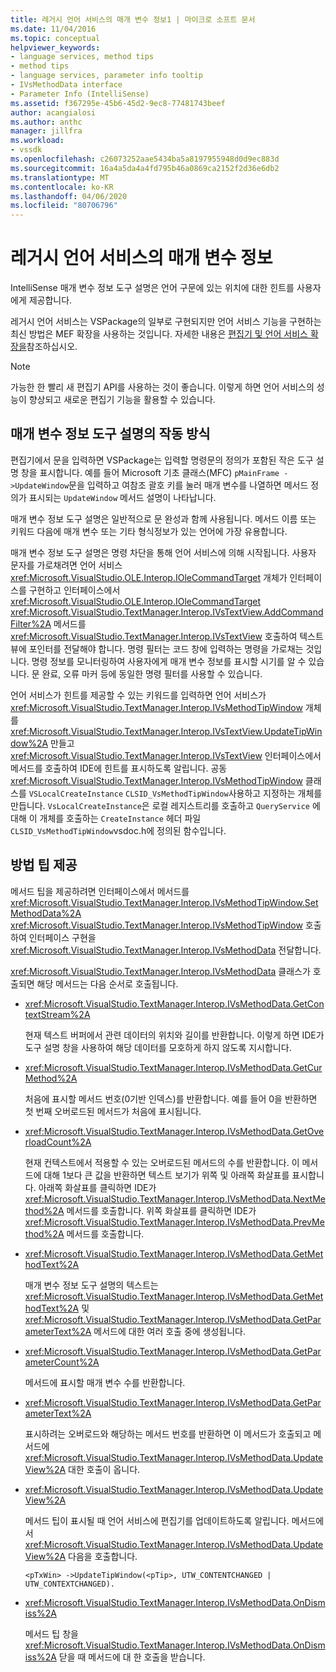 ```yaml
---
title: 레거시 언어 서비스의 매개 변수 정보1 | 마이크로 소프트 문서
ms.date: 11/04/2016
ms.topic: conceptual
helpviewer_keywords:
- language services, method tips
- method tips
- language services, parameter info tooltip
- IVsMethodData interface
- Parameter Info (IntelliSense)
ms.assetid: f367295e-45b6-45d2-9ec8-77481743beef
author: acangialosi
ms.author: anthc
manager: jillfra
ms.workload:
- vssdk
ms.openlocfilehash: c26073252aae5434ba5a8197955948d0d9ec883d
ms.sourcegitcommit: 16a4a5da4a4fd795b46a0869ca2152f2d36e6db2
ms.translationtype: MT
ms.contentlocale: ko-KR
ms.lasthandoff: 04/06/2020
ms.locfileid: "80706796"
---
```

# <a name="parameter-info-in-a-legacy-language-service"></a>레거시 언어 서비스의 매개 변수 정보
IntelliSense 매개 변수 정보 도구 설명은 언어 구문에 있는 위치에 대한 힌트를 사용자에게 제공합니다.

 레거시 언어 서비스는 VSPackage의 일부로 구현되지만 언어 서비스 기능을 구현하는 최신 방법은 MEF 확장을 사용하는 것입니다. 자세한 내용은 [편집기 및 언어 서비스 확장을](../../extensibility/extending-the-editor-and-language-services.md)참조하십시오.

> [!NOTE]
> 가능한 한 빨리 새 편집기 API를 사용하는 것이 좋습니다. 이렇게 하면 언어 서비스의 성능이 향상되고 새로운 편집기 기능을 활용할 수 있습니다.

## <a name="how-parameter-info-tooltips-work"></a>매개 변수 정보 도구 설명의 작동 방식
 편집기에서 문을 입력하면 VSPackage는 입력할 명령문의 정의가 포함된 작은 도구 설명 창을 표시합니다. 예를 들어 Microsoft 기초 클래스(MFC) `pMainFrame ->UpdateWindow`문을 입력하고 여참조 괄호 키를 눌러 매개 변수를 나열하면 메서드 정의가 표시되는 `UpdateWindow` 메서드 설명이 나타납니다.

 매개 변수 정보 도구 설명은 일반적으로 문 완성과 함께 사용됩니다. 메서드 이름 또는 키워드 다음에 매개 변수 또는 기타 형식정보가 있는 언어에 가장 유용합니다.

 매개 변수 정보 도구 설명은 명령 차단을 통해 언어 서비스에 의해 시작됩니다. 사용자 문자를 가로채려면 언어 서비스 <xref:Microsoft.VisualStudio.OLE.Interop.IOleCommandTarget> 개체가 인터페이스를 구현하고 인터페이스에서 <xref:Microsoft.VisualStudio.OLE.Interop.IOleCommandTarget> <xref:Microsoft.VisualStudio.TextManager.Interop.IVsTextView.AddCommandFilter%2A> 메서드를 <xref:Microsoft.VisualStudio.TextManager.Interop.IVsTextView> 호출하여 텍스트 뷰에 포인터를 전달해야 합니다. 명령 필터는 코드 창에 입력하는 명령을 가로채는 것입니다. 명령 정보를 모니터링하여 사용자에게 매개 변수 정보를 표시할 시기를 알 수 있습니다. 문 완료, 오류 마커 등에 동일한 명령 필터를 사용할 수 있습니다.

 언어 서비스가 힌트를 제공할 수 있는 키워드를 입력하면 언어 서비스가 <xref:Microsoft.VisualStudio.TextManager.Interop.IVsMethodTipWindow> 개체를 <xref:Microsoft.VisualStudio.TextManager.Interop.IVsTextView.UpdateTipWindow%2A> 만들고 <xref:Microsoft.VisualStudio.TextManager.Interop.IVsTextView> 인터페이스에서 메서드를 호출하여 IDE에 힌트를 표시하도록 알립니다. 공동 <xref:Microsoft.VisualStudio.TextManager.Interop.IVsMethodTipWindow> 클래스를 `VSLocalCreateInstance` `CLSID_VsMethodTipWindow`사용하고 지정하는 개체를 만듭니다. `VsLocalCreateInstance`은 로컬 레지스트리를 호출하고 `QueryService` 에 대해 이 개체를 호출하는 `CreateInstance` 헤더 파일 `CLSID_VsMethodTipWindow`vsdoc.h에 정의된 함수입니다.

## <a name="providing-a-method-tip"></a>방법 팁 제공
 메서드 팁을 제공하려면 인터페이스에서 메서드를 <xref:Microsoft.VisualStudio.TextManager.Interop.IVsMethodTipWindow.SetMethodData%2A> <xref:Microsoft.VisualStudio.TextManager.Interop.IVsMethodTipWindow> 호출하여 인터페이스 구현을 <xref:Microsoft.VisualStudio.TextManager.Interop.IVsMethodData> 전달합니다.

 <xref:Microsoft.VisualStudio.TextManager.Interop.IVsMethodData> 클래스가 호출되면 해당 메서드는 다음 순서로 호출됩니다.

- <xref:Microsoft.VisualStudio.TextManager.Interop.IVsMethodData.GetContextStream%2A>

     현재 텍스트 버퍼에서 관련 데이터의 위치와 길이를 반환합니다. 이렇게 하면 IDE가 도구 설명 창을 사용하여 해당 데이터를 모호하게 하지 않도록 지시합니다.

- <xref:Microsoft.VisualStudio.TextManager.Interop.IVsMethodData.GetCurMethod%2A>

     처음에 표시할 메서드 번호(0기반 인덱스)를 반환합니다. 예를 들어 0을 반환하면 첫 번째 오버로드된 메서드가 처음에 표시됩니다.

- <xref:Microsoft.VisualStudio.TextManager.Interop.IVsMethodData.GetOverloadCount%2A>

     현재 컨텍스트에서 적용할 수 있는 오버로드된 메서드의 수를 반환합니다. 이 메서드에 대해 1보다 큰 값을 반환하면 텍스트 보기가 위쪽 및 아래쪽 화살표를 표시합니다. 아래쪽 화살표를 클릭하면 IDE가 <xref:Microsoft.VisualStudio.TextManager.Interop.IVsMethodData.NextMethod%2A> 메서드를 호출합니다. 위쪽 화살표를 클릭하면 IDE가 <xref:Microsoft.VisualStudio.TextManager.Interop.IVsMethodData.PrevMethod%2A> 메서드를 호출합니다.

- <xref:Microsoft.VisualStudio.TextManager.Interop.IVsMethodData.GetMethodText%2A>

     매개 변수 정보 도구 설명의 텍스트는 <xref:Microsoft.VisualStudio.TextManager.Interop.IVsMethodData.GetMethodText%2A> 및 <xref:Microsoft.VisualStudio.TextManager.Interop.IVsMethodData.GetParameterText%2A> 메서드에 대한 여러 호출 중에 생성됩니다.

- <xref:Microsoft.VisualStudio.TextManager.Interop.IVsMethodData.GetParameterCount%2A>

     메서드에 표시할 매개 변수 수를 반환합니다.

- <xref:Microsoft.VisualStudio.TextManager.Interop.IVsMethodData.GetParameterText%2A>

     표시하려는 오버로드와 해당하는 메서드 번호를 반환하면 이 메서드가 호출되고 메서드에 <xref:Microsoft.VisualStudio.TextManager.Interop.IVsMethodData.UpdateView%2A> 대한 호출이 옵니다.

- <xref:Microsoft.VisualStudio.TextManager.Interop.IVsMethodData.UpdateView%2A>

     메서드 팁이 표시될 때 언어 서비스에 편집기를 업데이트하도록 알립니다. 메서드에서 <xref:Microsoft.VisualStudio.TextManager.Interop.IVsMethodData.UpdateView%2A> 다음을 호출합니다.

    ```
    <pTxWin> ->UpdateTipWindow(<pTip>, UTW_CONTENTCHANGED | UTW_CONTEXTCHANGED).
    ```

- <xref:Microsoft.VisualStudio.TextManager.Interop.IVsMethodData.OnDismiss%2A>

     메서드 팁 창을 <xref:Microsoft.VisualStudio.TextManager.Interop.IVsMethodData.OnDismiss%2A> 닫을 때 메서드에 대 한 호출을 받습니다.
